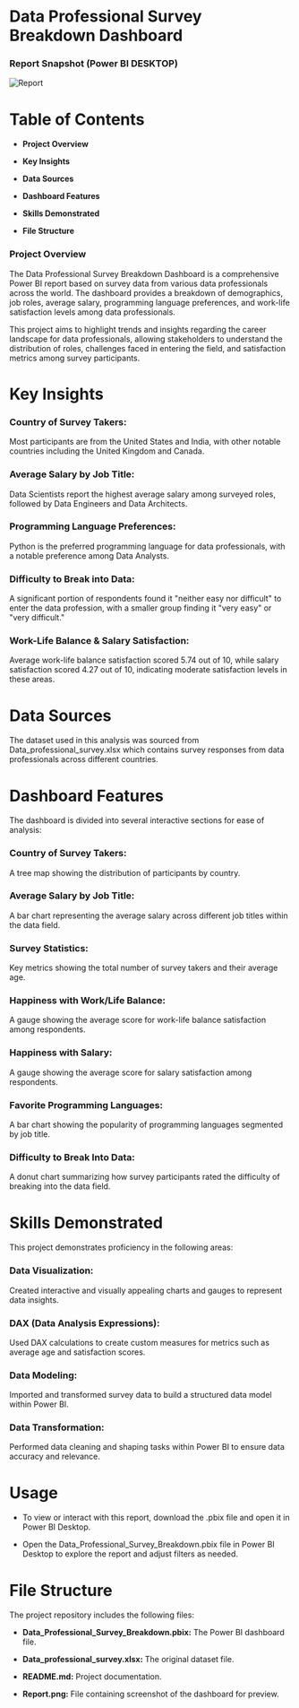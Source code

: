 # Data Professional Survey Breakdown Dashboard

### Report Snapshot (Power BI DESKTOP)

![Report](https://github.com/user-attachments/assets/46894119-81d3-4bf0-9f27-1992a7f0bf92)

# Table of Contents
* **Project Overview**

* **Key Insights**

* **Data Sources**

* **Dashboard Features**

* **Skills Demonstrated**

* **File Structure**

### Project Overview
The Data Professional Survey Breakdown Dashboard is a comprehensive Power BI report based on survey data from various data professionals across the world. The dashboard provides a breakdown of demographics, job roles, average salary, programming language preferences, and work-life satisfaction levels among data professionals.

This project aims to highlight trends and insights regarding the career landscape for data professionals, allowing stakeholders to understand the distribution of roles, challenges faced in entering the field, and satisfaction metrics among survey participants.

# Key Insights
### Country of Survey Takers: 
Most participants are from the United States and India, with other notable countries including the United Kingdom and Canada.
### Average Salary by Job Title: 
Data Scientists report the highest average salary among surveyed roles, followed by Data Engineers and Data Architects.
### Programming Language Preferences: 
Python is the preferred programming language for data professionals, with a notable preference among Data Analysts.
### Difficulty to Break into Data:
A significant portion of respondents found it "neither easy nor difficult" to enter the data profession, with a smaller group finding it "very easy" or "very difficult."
### Work-Life Balance & Salary Satisfaction: 
Average work-life balance satisfaction scored 5.74 out of 10, while salary satisfaction scored 4.27 out of 10, indicating moderate satisfaction levels in these areas.
# Data Sources
The dataset used in this analysis was sourced from
Data_professional_survey.xlsx which contains survey responses from data professionals across different countries.

# Dashboard Features
The dashboard is divided into several interactive sections for ease of analysis:

### Country of Survey Takers: 
A tree map showing the distribution of participants by country.
### Average Salary by Job Title: 
A bar chart representing the average salary across different job titles within the data field.
### Survey Statistics: 
Key metrics showing the total number of survey takers and their average age.
### Happiness with Work/Life Balance: 
A gauge showing the average score for work-life balance satisfaction among respondents.
### Happiness with Salary: 
A gauge showing the average score for salary satisfaction among respondents.
### Favorite Programming Languages: 
A bar chart showing the popularity of programming languages segmented by job title.
### Difficulty to Break Into Data: 
A donut chart summarizing how survey participants rated the difficulty of breaking into the data field.

# Skills Demonstrated
This project demonstrates proficiency in the following areas:

### Data Visualization: 
Created interactive and visually appealing charts and gauges to represent data insights.
### DAX (Data Analysis Expressions): 
Used DAX calculations to create custom measures for metrics such as average age and satisfaction scores.
### Data Modeling: 
Imported and transformed survey data to build a structured data model within Power BI.
### Data Transformation: 
Performed data cleaning and shaping tasks within Power BI to ensure data accuracy and relevance.
# Usage
* To view or interact with this report, download the .pbix file and open it in Power BI Desktop.

* Open the Data_Professional_Survey_Breakdown.pbix file in Power BI Desktop to explore the report and adjust filters as needed.

# File Structure
The project repository includes the following files:

* **Data_Professional_Survey_Breakdown.pbix:** The Power BI dashboard file.

* **Data_professional_survey.xlsx:** The original dataset file.

* **README.md:** Project documentation.

* **Report.png:** File containing screenshot of the dashboard for preview.
